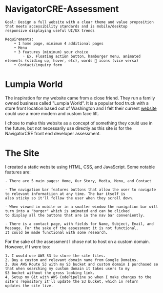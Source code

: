 # NavigatorCRE-Assessment

    Goal: Design a full website with a clear theme and value proposition that meets accessibility standards and is mobile/desktop
    responsive displaying useful UI/UX trends  

    Requirements:
        • 1 home page, minimum 4 additional pages
        • Menu 
        • 3 features (minimum) your choice
            ◦ Ex. Floating action button, hamburger menu, animated elements (sliding up, hover, etc), words  icons (vice versa)
        • Contact/inquiry form



# Lumpia World

The inspiration for my website came from a close friend. They run a family owned business called "Lumpia World". It is a popular
food truck with a store front location based out of Washington and I felt their current [website](https://www.lumpiaworld.com/)
could use a more modern and custom face lift.

I chose to make this website as a concept of something they could use in the future, but not necessarily use directly as this site
is for the NavigatorCRE front end developer assessment.

# The Site

I created a static website using HTML, CSS, and JavaScript. Some notable features are:

    - There are 5 main pages: Home, Our Story, Media, Menu, and Contact

    - The navigation bar features buttons that allow the user to navigate to relevant informatiion at any time. The bar itself is
    also sticky so it'll follow the user when they scroll down.

    - When viewed in mobile or in a smaller window the navigation bar will turn into a "burger" which is animated and can be clicked
    to display all the buttons that are in the nav bar conveniently.

    - There is a contact page, with fields for Name, Subject, Email, and Message. For the sake of the assessment it is not functional.
    It could be made functional with some research.

For the sake of the assessment I chose not to host on a custom domain. However, if I were too:
    
    1. I would use AWS S3 to store the site files.
    2. Buy a custom and relevant domain name from Google Domains.
    3. Use AWS Route 53 with my S3 bucket and custom domain I purchased so that when searching my custom domain it takes users to my
    S3 bucket without the gross looking link.
    4. Setup my Git with AWS CodePipeline so when I make changes to the site's repository it'll update the S3 bucket, which in return
    updates the site live.
